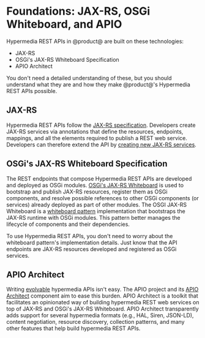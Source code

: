 # Foundations: JAX-RS, OSGi Whiteboard, and APIO [](id=foundations-jax-rs-osgi-whiteboard-and-apio)

Hypermedia REST APIs in @product@ are built on these technologies:

-   JAX-RS
-   OSGi's JAX-RS Whiteboard Specification
-   APIO Architect

You don't need a detailed understanding of these, but you should understand what 
they are and how they make @product@'s Hypermedia REST APIs possible. 

## JAX-RS [](id=jax-rs)

Hypermedia REST APIs follow the 
[JAX-RS specification](http://download.oracle.com/otndocs/jcp/jaxrs-2_1-final-eval-spec/index.html). 
Developers create JAX-RS services via annotations that define the resources, 
endpoints, mappings, and all the elements required to publish a REST web 
service. Developers can therefore extend the API by 
[creating new JAX-RS services](https://docs.oracle.com/javaee/7/tutorial/jaxrs.htm). 

## OSGi's JAX-RS Whiteboard Specification [](id=osgi-jaxrs-whiteboard)

The REST endpoints that compose Hypermedia REST APIs are developed and deployed 
as OSGi modules. 
[OSGi's JAX-RS Whiteboard](https://osgi.org/specification/osgi.cmpn/7.0.0/service.jaxrs.html#service.jaxrs.whiteboard) 
is used to bootstrap and publish JAX-RS resources, register them as OSGi 
components, and resolve possible references to other OSGi components (or 
services) already deployed as part of other modules. The OSGI JAX-RS Whiteboard 
is a 
[whiteboard pattern](https://en.wikipedia.org/wiki/Whiteboard_Pattern) 
implementation that bootstraps the JAX-RS runtime with OSGi modules. This 
pattern better manages the lifecycle of components and their dependencies. 

To use Hypermedia REST APIs, you don't need to worry about the whiteboard 
pattern's implementation details. Just know that the API endpoints are JAX-RS 
resources developed and registered as OSGi services. 

## APIO Architect [](id=apio-architect)

Writing 
[evolvable](https://evolvable-apis.org/) 
hypermedia APIs isn't easy. The APIO project and its 
[APIO Architect](https://github.com/liferay/com-liferay-apio-architect) 
component aim to ease this burden. APIO Architect is a toolkit that facilitates 
an opinionated way of building hypermedia REST web services on top of JAX-RS and 
OSGi's JAX-RS Whiteboard. APIO Architect transparently adds support for several 
hypermedia formats (e.g., HAL, Siren, JSON-LD), content negotiation, resource 
discovery, collection patterns, and many other features that help build 
hypermedia REST APIs. 

